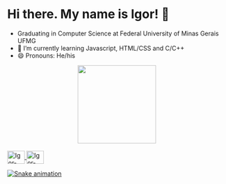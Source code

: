 <h1> Hi there. My name is Igor! 👋 </h1>

- Graduating in Computer Science at Federal University of Minas Gerais UFMG
- 🌱 I’m currently learning Javascript, HTML/CSS and C/C++
- 😄 Pronouns: He/his

<div align="center">
  <a href="https://github.com/Igoreduardobraga">
  <img height="180em" src="https://github-readme-stats.vercel.app/api?username=Igoreduardobraga&show_icons=true&theme=dracula&include_all_commits=true&count_private=true"/>
</div>

  </div>
<div style="display: inline_block"><br>
  <img align="center" alt="Igor-C++" height="30" width="40" src="https://cdn.jsdelivr.net/gh/devicons/devicon/icons/cplusplus/cplusplus-original.svg">
  <img align="center" alt="Igor-HTML" height="30" width="40" src="https://cdn.jsdelivr.net/gh/devicons/devicon/icons/html5/html5-original.svg">
  </div>

![Snake animation](https://github.com/Igoreduardobraga/Igoreduardobraga/blob/output/github-contribution-grid-snake.svg)
